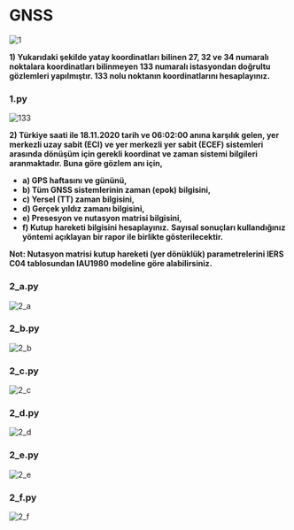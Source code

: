# GNSS

![1](https://i.imgur.com/ythbI5H.png)

  **1) Yukarıdaki şekilde yatay koordinatları bilinen 27, 32 ve 34 numaralı noktalara koordinatları bilinmeyen 133 numaralı istasyondan doğrultu gözlemleri yapılmıştır. 133 nolu noktanın koordinatlarını hesaplayınız.**
  
### 1.py
![133](https://i.imgur.com/IC2M2Mt.png)


  **2) Türkiye saati ile 18.11.2020 tarih ve 06:02:00 anına karşılık gelen, yer merkezli uzay sabit (ECI) ve yer merkezli yer sabit (ECEF) sistemleri arasında dönüşüm için gerekli   koordinat ve zaman sistemi bilgileri aranmaktadır. Buna göre gözlem anı için,**
  
+ **a) GPS haftasını ve gününü,**
+ **b) Tüm GNSS sistemlerinin zaman (epok) bilgisini,**
+ **c) Yersel (TT) zaman bilgisini,**
+ **d) Gerçek yıldız zamanı bilgisini,**
+ **e) Presesyon ve nutasyon matrisi bilgisini,**
+ **f) Kutup hareketi bilgisini hesaplayınız.**
**Sayısal sonuçları kullandığınız yöntemi açıklayan bir rapor ile birlikte gösterilecektir.**

**Not: Nutasyon matrisi kutup hareketi (yer dönüklük) parametrelerini IERS C04 tablosundan IAU1980 modeline göre alabilirsiniz.**

### 2_a.py
![2_a](https://i.imgur.com/jpDhici.png)

### 2_b.py
![2_b](https://i.imgur.com/owpcZL1.png)

### 2_c.py
![2_c](https://i.imgur.com/Rfqx3G7.png)

### 2_d.py
![2_d](https://i.imgur.com/Ah9PZXY.png)

### 2_e.py
![2_e](https://i.imgur.com/Y4YSYvE.png)

### 2_f.py
![2_f](https://i.imgur.com/Th04NIh.png)





